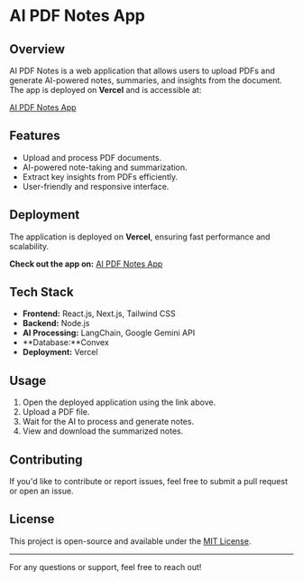 # AI PDF Notes App

## Overview
AI PDF Notes is a web application that allows users to upload PDFs and generate AI-powered notes, summaries, and insights from the document. The app is deployed on **Vercel** and is accessible at:

[AI PDF Notes App](https://ai-pdf-notes-swart.vercel.app/)

## Features
- Upload and process PDF documents.
- AI-powered note-taking and summarization.
- Extract key insights from PDFs efficiently.
- User-friendly and responsive interface.

## Deployment
The application is deployed on **Vercel**, ensuring fast performance and scalability.

**Check out the app on:** [AI PDF Notes App](https://ai-pdf-notes-swart.vercel.app/)

## Tech Stack
- **Frontend:** React.js, Next.js, Tailwind CSS
- **Backend:** Node.js
- **AI Processing:** LangChain, Google Gemini API
- **Database:**Convex
- **Deployment:** Vercel

## Usage
1. Open the deployed application using the link above.
2. Upload a PDF file.
3. Wait for the AI to process and generate notes.
4. View and download the summarized notes.

## Contributing
If you'd like to contribute or report issues, feel free to submit a pull request or open an issue.

## License
This project is open-source and available under the [MIT License](LICENSE).

---
For any questions or support, feel free to reach out!
